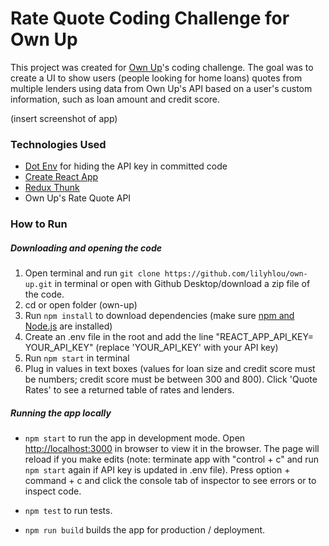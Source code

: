 # Rate Quote Coding Challenge for Own Up

This project was created for [Own Up](ownup.com)'s coding challenge. The goal was to create a UI to show users (people looking for home loans) quotes from multiple lenders using data from Own Up's API based on a user's custom information, such as loan amount and credit score. 

(insert screenshot of app)
### Technologies Used

* [Dot Env](https://www.npmjs.com/package/dotenv) for hiding the API key in committed code
* [Create React App](https://github.com/facebook/create-react-app/tree/master)
* [Redux Thunk](https://github.com/reduxjs/redux-thunk)
* Own Up's Rate Quote API

### How to Run
##### Downloading and opening the code
1. Open terminal and run `git clone https://github.com/lilyhlou/own-up.git` in terminal or open with Github Desktop/download a zip file of the code.
2. cd or open folder (own-up)
3. Run `npm install` to download dependencies (make sure [npm and Node.js](https://docs.npmjs.com/downloading-and-installing-node-js-and-npm) are installed)
4. Create an .env file in the root and add the line "REACT_APP_API_KEY= YOUR_API_KEY" (replace 'YOUR_API_KEY' with your API key)
5. Run `npm start` in terminal
6. Plug in values in text boxes (values for loan size and credit score must be numbers; credit score must be between 300 and 800). Click 'Quote Rates' to see a returned table of rates and lenders.

##### Running the app locally 
* `npm start` to run the app in development mode.
Open [http://localhost:3000](http://localhost:3000) in browser to view it in the browser. The page will reload if you make edits (note: terminate app with "control + c" and run `npm start` again if API key is updated in .env file).
Press option + command + c and click the console tab of inspector to see errors or to inspect code.

* `npm test` to run tests.

* `npm run build` builds the app for production / deployment.

 
